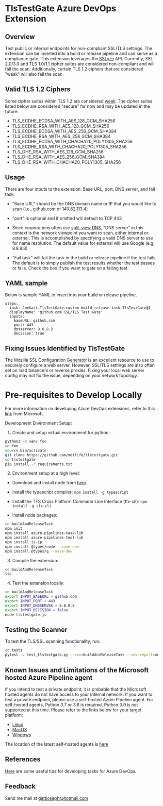 # TlsTestGate Azure DevOps Extension

## Overview

Test public or internal endpoints for non-compliant SSL/TLS settings. The extension can be inserted into a build or release pipeline and can serve as a compliance gate. This extension leverages the [SSLyze](https://github.com/nabla-c0d3/sslyze) API. Currently, SSL 2.0/3.0 and TLS 1.0/1.1 cipher suites are considered non-compliant and will fail the scan. Additionally, certain TLS 1.2 ciphers that are considered "weak" will also fail the scan.

## Valid TLS 1.2 Ciphers

Some cipher suites within TLS 1.2 are considered [weak](https://blog.qualys.com/product-tech/2019/04/22/zombie-poodle-and-goldendoodle-vulnerabilities#). The cipher suites listed below are considered "secure" for now and may be updated in the future:

* TLS_ECDHE_ECDSA_WITH_AES_128_GCM_SHA256
* TLS_ECDHE_RSA_WITH_AES_128_GCM_SHA256
* TLS_ECDHE_ECDSA_WITH_AES_256_GCM_SHA384
* TLS_ECDHE_RSA_WITH_AES_256_GCM_SHA384
* TLS_ECDHE_ECDSA_WITH_CHACHA20_POLY1305_SHA256
* TLS_ECDHE_RSA_WITH_CHACHA20_POLY1305_SHA256
* TLS_DHE_RSA_WITH_AES_128_GCM_SHA256
* TLS_DHE_RSA_WITH_AES_256_GCM_SHA384
* TLS_DHE_RSA_WITH_CHACHA20_POLY1305_SHA256

## Usage

There are four inputs to the extension: Base URL, port, DNS server, and fail task:

* "Base URL" should be the DNS domain name or IP that you would like to scan (i.e., github.com or 140.82.113.4)

* "port" is optional and if omitted will default to TCP 443

* Since corporations often use [split-view DNS](https://en.wikipedia.org/wiki/Split-horizon_DNS), "DNS server" in this context is the network viewpoint you want to scan, either internal or external. This is accomplished by specifying a valid DNS server to use for name resolution. The default value for external will use Google (e.g. 8.8.8.8)

* "Fail task" will fail the task in the build or release pipeline if the test fails. The default is to simply publish the test results whether the test passes or fails. Check the box if you want to gate on a failing test.

## YAML sample

Below is sample YAML to insert into your build or release pipeline.

```
steps:
- task: JoeGatt.TlsTestGate.custom-build-release-task.TlsTestGate@1
  displayName: 'github.com SSL/TLS Test Gate'
  inputs:
    baseURL: github.com
    port: 443
    dnsserver: 8.8.8.8
    decision: true
```

## Fixing Issues Identified by TlsTestGate

The Mozilla SSL Configuration [Generator](https://ssl-config.mozilla.org/) is an excellent resource to use to securely configure a web server. However, SSL/TLS settings are also often set on load balancers or reverse proxies. Fixing your local web server config may not fix the issue, depending on your network topology.

# Pre-requisites to Develop Locally

For more information on developing Azure DevOps extensions, refer to this [link](https://docs.microsoft.com/en-us/azure/devops/extend/develop/add-build-task?view=azure-devops) from Microsoft.

Development Environment Setup:

1. Create and setup virtual environment for python:
```bash
python3 -m venv foo
cd foo
source bin/activate
git clone https://github.com/metlife/tlstestgate.git
cd tlstestgate
pip install -r requirements.txt
```

2. Environment setup at a high level:

* Download and install node from [here](https://nodejs.org/en/download/).

* Install the typescript compiler: `npm install -g typescript`

* Install the TFS Cross Platform Command Line Interface (tfx-cli): `npm install -g tfx-cli`

* Install node packages:
```bash
cd buildAndReleaseTask
npm init
npm install azure-pipelines-task-lib
npm install azure-pipelines-tool-lib
npm install is-ip
npm install @types/node --save-dev
npm install @types/q --save-dev
```

3. Compile the extension:
```bash
cd buildAndReleaseTask
tsc
```
    
4. Test the extension locally:
```bash
cd buildAndReleaseTask
export INPUT_BASEURL = github.com
export INPUT_PORT = 443
export INPUT_DNSSERVER = 8.8.8.8
export INPUT_DECISION = false
node tlstestgate.js
```

## Testing the Scanner

To test the TLS/SSL scanning functionality, run:

```bash
cd tests
pytest -v test_tlstestgate.py --cov=buildAndReleaseTask --cov-report=xml
```

## Known Issues and Limitations of the Microsoft hosted Azure Pipeline agent

If you intend to test a private endpoint, it is probable that the Microsoft hosted agents do not have access to your internal network. If you want to test a private endpoint, please use a self-hosted Azure Pipeline agent. For self-hosted agents, Python 3.7 or 3.8 is required, Python 3.9 is not supported at this time. Please refer to the links below for your target platform:

* [Linux](https://docs.microsoft.com/en-us/azure/devops/pipelines/agents/v2-linux?view=azure-devops)
* [MacOS](https://docs.microsoft.com/en-us/azure/devops/pipelines/agents/v2-osx?view=azure-devops)
* [Windows](https://docs.microsoft.com/en-us/azure/devops/pipelines/agents/v2-windows?view=azure-devops)

The location of the latest self-hosted agents is [here](https://docs.microsoft.com/en-us/azure/devops/pipelines/agents/v2-windows?view=azure-devops)

## References

[Here](https://www.paraesthesia.com/archive/2020/02/25/tips-for-custom-azure-devops-build-tasks/) are some useful tips for developing tasks for Azure DevOps.

## Feedback

Send me mail at gattjoseph@hotmail.com